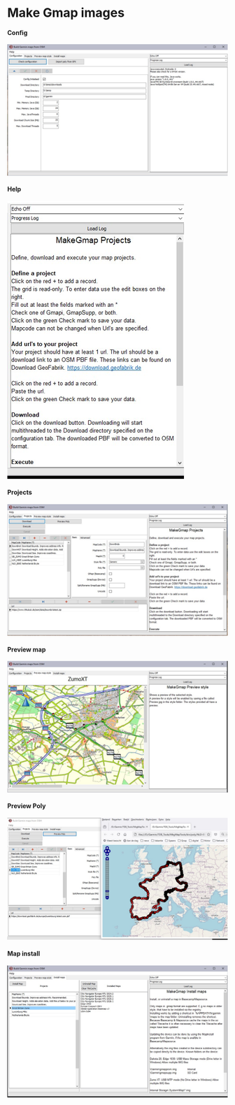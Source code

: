 # Make Gmap images

<h4>Config</h4>

<img src="config.jpg">

<h4>Help</h4>

<img src="help.jpg">

<h4>Projects</h4>

<img src="projects.jpg">

<h4>Preview map</h4>

<img src="preview_map.jpg">

<h4>Preview Poly</h4>

<img src="preview_poly.jpg">

<h4>Map install</h4>

<img src="map_install.jpg">


